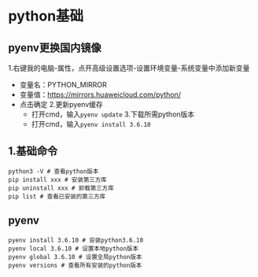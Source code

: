 # python基础

## pyenv更换国内镜像

  1.右键我的电脑-属性，点开高级设置选项-设置环境变量-系统变量中添加新变量

- 变量名：PYTHON_MIRROR
- 变量值：<https://mirrors.huaweicloud.com/python/>
- 点击确定
  2.更新pyenv缓存
  - 打开cmd，输入`pyenv update`
  3.下载所需python版本
  - 打开cmd，输入`pyenv install 3.6.10`

## 1.基础命令

``` shell
python3 -V # 查看python版本
pip install xxx # 安装第三方库
pip uninstall xxx # 卸载第三方库
pip list # 查看已安装的第三方库
```

## pyenv

``` shell
pyenv install 3.6.10 # 安装python3.6.10
pyenv local 3.6.10 # 设置本地python版本
pyenv global 3.6.10 # 设置全局python版本
pyenv versions # 查看所有安装的python版本
```

